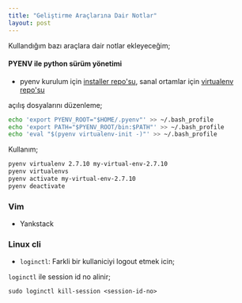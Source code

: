 ```yaml
---
title: "Geliştirme Araçlarına Dair Notlar"
layout: post
---
```


Kullandığım bazı araçlara dair notlar ekleyeceğim;

#### PYENV ile python sürüm yönetimi
* pyenv
kurulum için [installer repo'su](https://github.com/pyenv/pyenv-installer), 
sanal ortamlar için [virtualenv repo'su](https://github.com/pyenv/pyenv-virtualenv)

açılış dosyalarını düzenleme;
```bash
echo 'export PYENV_ROOT="$HOME/.pyenv"' >> ~/.bash_profile
echo 'export PATH="$PYENV_ROOT/bin:$PATH"' >> ~/.bash_profile
echo 'eval "$(pyenv virtualenv-init -)"' >> ~/.bash_profile
```

Kullanım;
```bash
pyenv virtualenv 2.7.10 my-virtual-env-2.7.10
pyenv virtualenvs
pyenv activate my-virtual-env-2.7.10
pyenv deactivate
```

[//]: # (### RVM)
[//]: # (### APT  eklenecek)
[//]: # (APT gelistirmeleriyle yeni komutlar hayatimiza giriyor.)

### Vim 
* Yankstack

### Linux cli
* `loginctl`: Farkli bir kullaniciyi logout etmek icin;

`loginctl` ile session id no alinir;

`sudo loginctl kill-session <session-id-no>`

[//]: # (hayat devam ediyor ve bu hayati zenginlestirecek bir deneyim)
[//]: # (bu test ortami cok sukur iyi oldu)